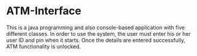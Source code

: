 # ATM-Interface
This is a java programming and also console-based application with five different classes. In order to use the system, the user must enter his or her user ID and pin when it starts. Once the details are entered successfully, ATM functionality is unlocked. 
